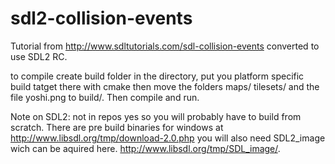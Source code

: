 sdl2-collision-events
=====================

Tutorial from http://www.sdltutorials.com/sdl-collision-events converted to use SDL2 RC.

to compile create build folder in the directory, put you platform specific build tatget there with cmake 
then move the folders maps/ tilesets/ and the file yoshi.png to build/. Then compile and run. 


Note on SDL2: 
not in repos yes so you will probably have to build from scratch. There are pre build binaries for windows at http://www.libsdl.org/tmp/download-2.0.php
you will also need SDL2_image wich can be aquired here. http://www.libsdl.org/tmp/SDL_image/. 

 

